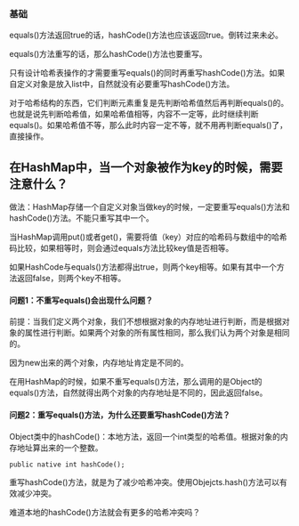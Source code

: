### 基础

equals()方法返回true的话，hashCode()方法也应该返回true。倒转过来未必。

equals()方法重写的话，那么hashCode()方法也要重写。

只有设计哈希表操作的才需要重写equals()的同时再重写hashCode()方法。如果自定义对象是放入list中，自然就没有必要重写hashCode()方法。

对于哈希结构的东西，它们判断元素重复是先判断哈希值然后再判断equals()的。也就是说先判断哈希值，如果哈希值相等，内容不一定等，此时继续判断equals()。如果哈希值不等，那么此时内容一定不等，就不用再判断equals()了，直接操作。


## 在HashMap中，当一个对象被作为key的时候，需要注意什么？

做法：HashMap存储一个自定义对象当做key的时候，一定要重写equals()方法和hashCode()方法。不能只重写其中一个。

当HashMap调用put()或者get()，需要将值（key）对应的哈希码与数组中的哈希码比较，如果相等时，则会通过equals方法比较key值是否相等。

如果HashCode与equals()方法都得出true，则两个key相等。如果有其中一个方法返回false，则两个key不相等。

#### 问题1：不重写equals()会出现什么问题？

前提：当我们定义两个对象，我们不想根据对象的内存地址进行判断，而是根据对象的属性进行判断。如果两个对象的所有属性相同，那么我们认为两个对象是相同的。

因为new出来的两个对象，内存地址肯定是不同的。

在用HashMap的时候，如果不重写equals()方法，那么调用的是Object的equals()方法，自然就得出两个对象的内存地址是不同的，因此返回false。

#### 问题2：重写equals()方法，为什么还要重写hashCode()方法？

Object类中的hashCode()：本地方法，返回一个int类型的哈希值。根据对象的内存地址算出来的一个整数。
```text
public native int hashCode();
```

重写hashCode()方法，就是为了减少哈希冲突。使用Objejcts.hash()方法可以有效减少冲突。

难道本地的hashCode()方法就会有更多的哈希冲突吗？
